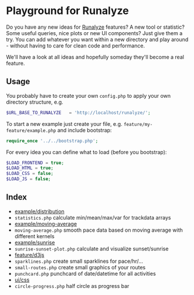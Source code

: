# Playground for Runalyze
Do you have any new ideas for [Runalyze](https://github.com/Runalyze/Runalyze) features?
A new tool or statistic? Some useful queries, nice plots or new UI components? Just give them a try. You can add whatever you want within a new directory and play around - without having to care for clean code and performance.

We'll have a look at all ideas and hopefully someday they'll become a real feature.

## Usage
You probably have to create your own `config.php` to apply your own directory structure, e.g.
```php
$URL_BASE_TO_RUNALYZE	= 'http://localhost/runalyze/';
```

To start a new example just create your file, e.g. `feature/my-feature/example.php` and include bootstrap:
```php
require_once '../../bootstrap.php';
```

For every idea you can define what to load (before you bootstrap):
```php
$LOAD_FRONTEND = true;
$LOAD_HTML = true;
$LOAD_CSS = false;
$LOAD_JS = false;
```

## Index
 - [example/distribution](https://github.com/Runalyze/runalyze-playground/tree/master/example/distribution)
  - `statistics.php` calculate min/mean/max/var for trackdata arrays
 - [example/moving-average](https://github.com/Runalyze/runalyze-playground/tree/master/example/moving-average)
  - `moving-average.php` smooth pace data based on moving average with different kernels
 - [example/sunrise](https://github.com/Runalyze/runalyze-playground/tree/master/example/sunrise)
  - `sunrise-sunset-plot.php` calculate and visualize sunset/sunrise
 - [feature/d3js](https://github.com/Runalyze/runalyze-playground/tree/master/feature/d3js)
  - `sparklines.php` create small sparklines for pace/hr/...
  - `small-routes.php` create small graphics of your routes
  - `punchcard.php` punchcard of date/datetime for all activities
 - [ui/css](https://github.com/Runalyze/runalyze-playground/tree/master/ui/css)
  - `circle-progress.php` half circle as progress bar